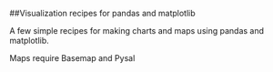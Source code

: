 ##Visualization recipes for pandas and matplotlib

A few simple recipes for making charts and maps using pandas and matplotlib.

Maps require Basemap and Pysal